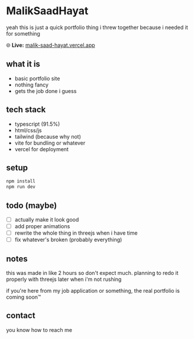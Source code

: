 # MalikSaadHayat

yeah this is just a quick portfolio thing i threw together because i needed it for something

🌐 **Live:** [malik-saad-hayat.vercel.app](https://malik-saad-hayat.vercel.app)

## what it is
- basic portfolio site
- nothing fancy
- gets the job done i guess

## tech stack
- typescript (91.5%)
- html/css/js
- tailwind (because why not)
- vite for bundling or whatever
- vercel for deployment

## setup
```bash
npm install
npm run dev
```

## todo (maybe)
- [ ] actually make it look good
- [ ] add proper animations 
- [ ] rewrite the whole thing in threejs when i have time
- [ ] fix whatever's broken (probably everything)

## notes
this was made in like 2 hours so don't expect much. planning to redo it properly with threejs later when i'm not rushing

if you're here from my job application or something, the real portfolio is coming soon™

## contact
you know how to reach me
